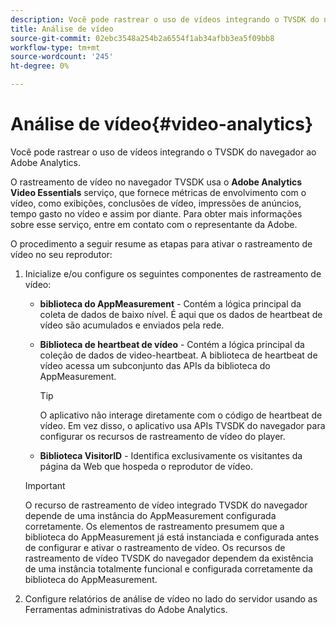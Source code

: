 ```yaml
---
description: Você pode rastrear o uso de vídeos integrando o TVSDK do navegador ao Adobe Analytics.
title: Análise de vídeo
source-git-commit: 02ebc3548a254b2a6554f1ab34afbb3ea5f09bb8
workflow-type: tm+mt
source-wordcount: '245'
ht-degree: 0%

---
```


# Análise de vídeo{#video-analytics}

Você pode rastrear o uso de vídeos integrando o TVSDK do navegador ao Adobe Analytics.

O rastreamento de vídeo no navegador TVSDK usa o **Adobe Analytics Video Essentials** serviço, que fornece métricas de envolvimento com o vídeo, como exibições, conclusões de vídeo, impressões de anúncios, tempo gasto no vídeo e assim por diante. Para obter mais informações sobre esse serviço, entre em contato com o representante da Adobe.

O procedimento a seguir resume as etapas para ativar o rastreamento de vídeo no seu reprodutor:

1. Inicialize e/ou configure os seguintes componentes de rastreamento de vídeo:

   * **biblioteca do AppMeasurement** - Contém a lógica principal da coleta de dados de baixo nível. É aqui que os dados de heartbeat de vídeo são acumulados e enviados pela rede.
   * **Biblioteca de heartbeat de vídeo** - Contém a lógica principal da coleção de dados de video-heartbeat. A biblioteca de heartbeat de vídeo acessa um subconjunto das APIs da biblioteca do AppMeasurement.

     >[!TIP]
     >
     >O aplicativo não interage diretamente com o código de heartbeat de vídeo. Em vez disso, o aplicativo usa APIs TVSDK do navegador para configurar os recursos de rastreamento de vídeo do player.

   * **Biblioteca VisitorID** - Identifica exclusivamente os visitantes da página da Web que hospeda o reprodutor de vídeo.

   >[!IMPORTANT]
   >
   >O recurso de rastreamento de vídeo integrado TVSDK do navegador depende de uma instância do AppMeasurement configurada corretamente. Os elementos de rastreamento presumem que a biblioteca do AppMeasurement já está instanciada e configurada antes de configurar e ativar o rastreamento de vídeo. Os recursos de rastreamento de vídeo TVSDK do navegador dependem da existência de uma instância totalmente funcional e configurada corretamente da biblioteca do AppMeasurement.

1. Configure relatórios de análise de vídeo no lado do servidor usando as Ferramentas administrativas do Adobe Analytics.
